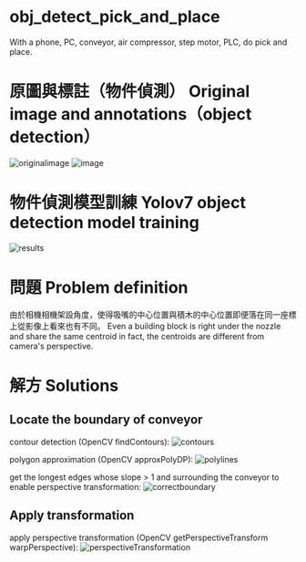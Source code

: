 # obj_detect_pick_and_place
With a phone, PC, conveyor, air compressor, step motor, PLC, do pick and place.

# 原圖與標註（物件偵測） Original image and annotations（object detection）
![originalimage](https://github.com/user-attachments/assets/fdf13b5f-bb10-4415-afdb-17134ad4b081)
![image](https://github.com/user-attachments/assets/0d30b725-68b6-4cc7-b786-431530f94720)

# 物件偵測模型訓練 Yolov7 object detection model training
![results](https://github.com/user-attachments/assets/188062dc-4a67-4f22-ad26-7482317c26fa)


# 問題 Problem definition
由於相機相機架設角度，使得吸嘴的中心位置與積木的中心位置即便落在同一座標上從影像上看來也有不同。
Even a building block is right under the nozzle and share the same centroid in fact, the centroids are different from camera's perspective. 

# 解方 Solutions

## Locate the boundary of conveyor

contour detection (OpenCV findContours):
![contours](https://github.com/user-attachments/assets/95a9c7d8-2022-4a2b-972f-399a308422c4)

polygon approximation (OpenCV approxPolyDP):
![polylines](https://github.com/user-attachments/assets/0e11c278-3874-4f7e-8c54-397ece75e07b)

get the longest edges whose slope > 1 and surrounding the conveyor to enable perspective transformation:
![correctboundary](https://github.com/user-attachments/assets/bf2f7e9b-1518-4b6e-8678-35a58a38d4e9)

## Apply transformation

apply perspective transformation (OpenCV getPerspectiveTransform warpPerspective):
![perspectiveTransformation](https://github.com/user-attachments/assets/498c69eb-6e3d-44fd-8242-bdea85b1bb50)
